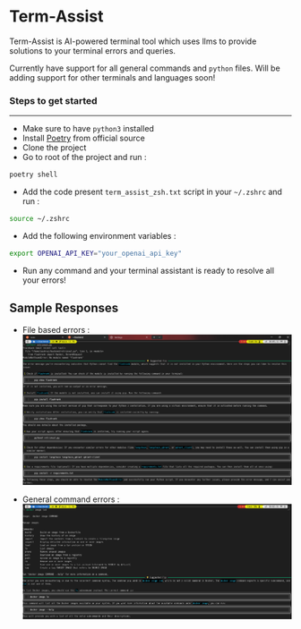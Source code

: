 # Term-Assist

Term-Assist is AI-powered terminal tool which uses llms to provide solutions to your terminal errors and queries.

Currently have support for all general commands and `python` files.
Will be adding support for other terminals and languages soon!

### Steps to get started

---

- Make sure to have `python3` installed
- Install [Poetry](https://python-poetry.org/docs/) from official source
- Clone the project
- Go to root of the project and run :

```sh
poetry shell
```

- Add the code present `term_assist_zsh.txt` script in your `~/.zshrc` and run :

```sh
source ~/.zshrc
```

- Add the following environment variables :

```sh
export OPENAI_API_KEY="your_openai_api_key"
```

- Run any command and your terminal assistant is ready to resolve all your errors!

## Sample Responses

- File based errors :
  ![Prototype 1](https://github.com/Yashraj67/Term_Assist/blob/main/Screenshot%202025-04-12%20231304.png)

- General command errors :
  ![Prototype 2](https://github.com/Yashraj67/Term_Assist/blob/main/Screenshot%202025-04-12%20231430.png)
